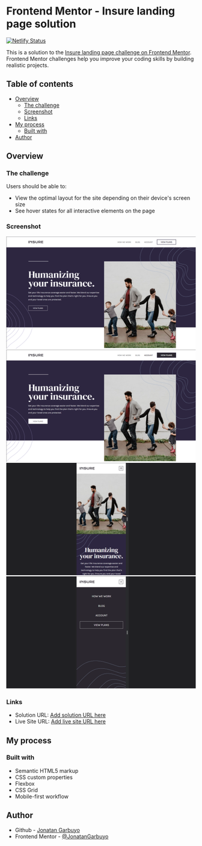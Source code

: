 # Frontend Mentor - Insure landing page solution

[![Netlify Status](https://api.netlify.com/api/v1/badges/f7bbdbdb-e91c-45cf-9028-0dd198652c11/deploy-status)](https://app.netlify.com/sites/insure-landing-page-fm/deploys)

This is a solution to the [Insure landing page challenge on Frontend Mentor](https://www.frontendmentor.io/challenges/insure-landing-page-uTU68JV8). Frontend Mentor challenges help you improve your coding skills by building realistic projects.

## Table of contents

- [Overview](#overview)
  - [The challenge](#the-challenge)
  - [Screenshot](#screenshot)
  - [Links](#links)
- [My process](#my-process)
  - [Built with](#built-with)
- [Author](#author)

## Overview

### The challenge

Users should be able to:

- View the optimal layout for the site depending on their device's screen size
- See hover states for all interactive elements on the page

### Screenshot

![screenshot](./screenshot.png)
![screenshot-active](./screenshot-active.png)
![screenshot-mobile](./screenshot-mobile.png)
![screenshot-mobile-menu](./screenshot-mobile-menu.png)

### Links

- Solution URL: [Add solution URL here](https://github.com/JonatanGarbuyo/frontendmentor/tree/main/insure-landing-page-master)
- Live Site URL: [Add live site URL here](https://insure-landing-page-fm.netlify.app/)

## My process

### Built with

- Semantic HTML5 markup
- CSS custom properties
- Flexbox
- CSS Grid
- Mobile-first workflow

## Author

- Github - [Jonatan Garbuyo](https://github.com/JonatanGarbuyo)
- Frontend Mentor - [@JonatanGarbuyo](https://www.frontendmentor.io/profile/JonatanGarbuyo)
